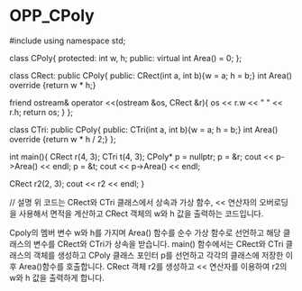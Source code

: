 # OPP_CPoly

#include <iostream>
using namespace std;

class CPoly{
protected:
int w, h;
public:
virtual int Area() = 0;
};

class CRect: public CPoly{
public:
CRect(int a, int b){w = a; h = b;}
int Area() override {return w * h;}

friend ostream& operator <<(ostream &os, CRect &r){
os << r.w << " " << r.h;
return os;
}
};

class CTri: public CPoly{
public:
CTri(int a, int b){w = a; h = b;}
int Area() override {return w * h / 2;}
};

int main(){
CRect r(4, 3);
CTri t(4, 3);
CPoly* p = nullptr;
p = &r;
cout << p->Area() << endl;
p = &t;
cout << p->Area() << endl;

CRect r2(2, 3);
cout << r2 << endl;
}




// 설명
위 코드는 CRect와 CTri 클래스에서 상속과 가상 함수, << 연산자의 오버로딩을 사용해서 면적을 계산하고 CRect 객체의 w와 h 값을 출력하는 코드입니다.

Cpoly의 멤버 변수 w와 h를 가지며 Area() 함수를 순수 가상 함수로 선언하고 해당 클래스의 변수를 CRect와 CTri가 상속을 받습니다.
main() 함수에서는 CRect와 CTri 클래스의 객체를 생성하고 CPoly 클래스 포인터 p를 선언하고 각각의 클래스에 저장한 이후 Area()함수를 호출합니다.
CRect 객체 r2를 생성하고 << 연산자를 이용하여 r2의 w와 h 값을 출력하게 합니다.
